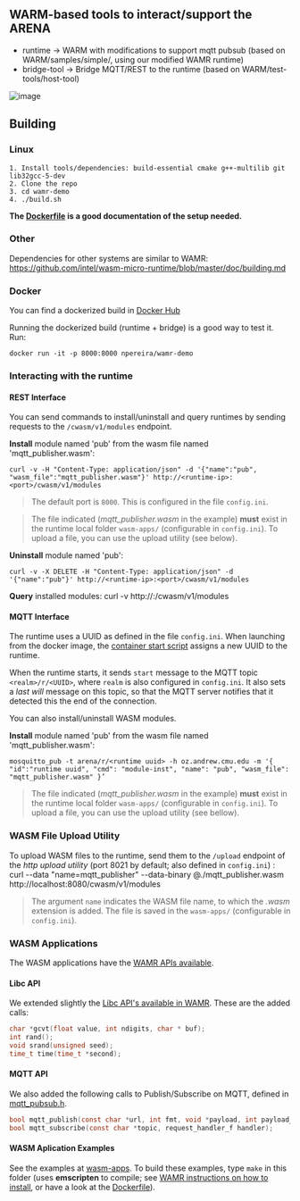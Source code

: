 ## WARM-based tools to interact/support the ARENA

* runtime -> WARM with modifications to support mqtt pubsub (based on WARM/samples/simple/, using our modified WAMR runtime)
* bridge-tool -> Bridge MQTT/REST to the runtime (based on WARM/test-tools/host-tool)

![image](https://user-images.githubusercontent.com/3504501/64827014-b7f7fb80-d590-11e9-9fdb-f9fb3e683853.png)

## Building

### Linux 

```
1. Install tools/dependencies: build-essential cmake g++-multilib git lib32gcc-5-dev
2. Clone the repo
3. cd wamr-demo
4. ./build.sh
```

**The [Dockerfile](https://github.com/WiseLabCMU/wamr-demo/blob/master/docker/Dockerfile) is a good documentation of the setup needed.**

### Other

Dependencies for other systems are similar to WAMR:
https://github.com/intel/wasm-micro-runtime/blob/master/doc/building.md

### Docker

You can find a dockerized build in [Docker Hub](https://hub.docker.com/r/npereira/wamr-demo)

Running the dockerized build (runtime + bridge) is a good way to test it. Run:
```
docker run -it -p 8000:8000 npereira/wamr-demo
```
### Interacting with the runtime

#### REST Interface

You can send commands to install/uninstall and query runtimes by sending requests to the ```/cwasm/v1/modules``` endpoint.

**Install** module named 'pub' from the wasm file named 'mqtt_publisher.wasm':
```
curl -v -H "Content-Type: application/json" -d '{"name":"pub", "wasm_file":"mqtt_publisher.wasm"}' http://<runtime-ip>:<port>/cwasm/v1/modules
```

> The default port is ```8000```. This is configured in the file ```config.ini```.

> The file indicated (*mqtt_publisher.wasm* in the example) **must** exist in the runtime local folder ```wasm-apps/``` (configurable in ```config.ini```). To upload a file, you can use the upload utility (see below).

**Uninstall** module named 'pub':
```
curl -v -X DELETE -H "Content-Type: application/json" -d '{"name":"pub"}' http://<runtime-ip>:<port>/cwasm/v1/modules
```
**Query** installed modules:
curl -v http://<runtime-ip>:<port>/cwasm/v1/modules

#### MQTT Interface

The runtime uses a UUID as defined in the file ```config.ini```. When launching from the docker image, the [container start script](https://github.com/WiseLabCMU/wamr-demo/blob/master/docker/start-bridged-runtime.sh) assigns a new UUID to the runtime.

When the runtime starts, it sends ```start``` message to the MQTT topic ```<realm>/r/<UUID>```, where ```realm``` is also configured in ```config.ini```. It also sets a *last will* message on this topic, so that the MQTT server notifies that it detected this the end of the connection.

You can also install/uninstall WASM modules.

**Install** module named 'pub' from the wasm file named 'mqtt_publisher.wasm':
```
mosquitto_pub -t arena/r/<runtime uuid> -h oz.andrew.cmu.edu -m '{ "id":"runtime uuid", "cmd": "module-inst", "name": "pub", "wasm_file": "mqtt_publisher.wasm" }’
```
> The file indicated (*mqtt_publisher.wasm* in the example) **must** exist in the runtime local folder ```wasm-apps/``` (configurable in ```config.ini```). To upload a file, you can use the upload utility (see bellow).

### WASM File Upload Utility

To upload WASM files to the runtime, send them to the ```/upload``` endpoint of the *http upload utility* (port 8021 by default; also defined in ```config.ini```) :
curl --data "name=mqtt_publisher" --data-binary @./mqtt_publisher.wasm http://localhost:8080/cwasm/v1/modules

> The argument ```name``` indicates the WASM file name, to which the *.wasm* extension is added. The file is saved in the ```wasm-apps/``` (configurable in ```config.ini```).

### WASM Applications

The WASM applications have the [WAMR APIs available](https://github.com/intel/wasm-micro-runtime/blob/master/doc/wamr_api.md).

#### Libc API

We extended slightly the [Libc API's available in WAMR](https://github.com/intel/wasm-micro-runtime/blob/master/doc/wamr_api.md). These are the added calls:
```c
char *gcvt(float value, int ndigits, char * buf);
int rand();
void srand(unsigned seed);
time_t time(time_t *second);
```

#### MQTT API

We also added the following calls to Publish/Subscribe on MQTT, defined in [mqtt_pubsub.h](https://github.com/WiseLabCMU/wamr-demo/blob/master/runtime/demo-libs/mqtt_pubsub.h).

```c
bool mqtt_publish(const char *url, int fmt, void *payload, int payload_len);
bool mqtt_subscribe(const char *topic, request_handler_f handler);
```

#### WASM Aplication Examples

See the examples at [wasm-apps](https://github.com/WiseLabCMU/wamr-demo/tree/master/wasm-apps). To build these examples, type ```make``` in this folder (uses **emscripten** to compile; see [WAMR instructions on how to install](https://github.com/intel/wasm-micro-runtime/blob/master/doc/building.md#use-emscripten-tool), or have a look at the [Dockerfile](https://github.com/WiseLabCMU/wamr-demo/blob/master/docker/Dockerfile)).

